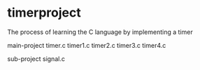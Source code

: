 # timerproject
The process of learning the C language by implementing a timer

main-project 
timer.c
timer1.c
timer2.c
timer3.c
timer4.c

sub-project
signal.c
